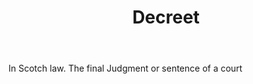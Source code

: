 ---
title: Decreet
letter: D
permalink: "/definitions/bld-decreet.html"
body: In Scotch law. The final Judgment or sentence of a court
published_at: '2018-07-07'
source: Black's Law Dictionary 2nd Ed (1910)
layout: post
---